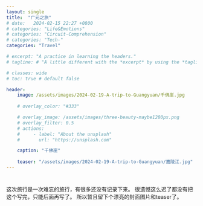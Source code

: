 ```yaml
---
layout: single
title:  "广元之旅"
# date:   2024-02-15 22:27 +0800
# categories: "Life&Emotions"
# categories: "Circuit-Comprehension"
# categories: "Tech-"
categories: "Travel"

# excerpt: "A practice in learning the headers."
# tagline: # "A little different with the *excerpt* by using the *tagline*. "

# classes: wide
# toc: true # default false

header:
    image: /assets/images/2024-02-19-A-trip-to-Guangyuan/千佛崖.jpg
    
    # overlay_color: "#333"

    # overlay_image: /assets/images/three-beauty-maybe1280px.png
    # overlay_filter: 0.5
    # actions:
    #     - label: "About the unsplash"
    #       url: "https://unsplash.com"

    caption: "千佛崖"
    
    teaser: "/assets/images/2024-02-19-A-trip-to-Guangyuan/嘉陵江.jpg"
---
```

# 
这次旅行是一次难忘的旅行，有很多还没有记录下来。
很遗憾这么迟了都没有把这个写完，只能后面再写了。
所以暂且留下个漂亮的封面图片和teaser了。
